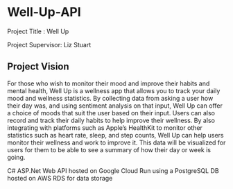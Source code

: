# Well-Up-API
Project Title : Well Up

Project Supervisor: Liz Stuart

## Project Vision

For those who wish to monitor their mood and improve their habits and mental health, Well Up is a wellness app that allows you to track your daily mood and wellness statistics. By collecting data from asking a user how their day was, and using sentiment analysis on that input, Well Up can offer a choice of moods that suit the user based on their input. Users can also record and track their daily habits to help improve their wellness. By also integrating with platforms such as Apple’s HealthKit to monitor other statistics such as heart rate, sleep, and step counts, Well Up can help users monitor their wellness and work to improve it. This data will be visualized for users for them to be able to see a summary of how their day or week is going.



C# ASP.Net Web API hosted on Google Cloud Run using  a PostgreSQL DB hosted on AWS RDS for data storage
